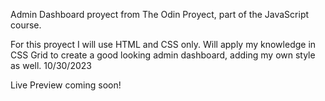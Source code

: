 Admin Dashboard proyect from The Odin Proyect, part of the JavaScript course. 

For this proyect I will use HTML and CSS only. Will apply my knowledge in CSS Grid to create a good looking admin dashboard, adding my own style as well. 10/30/2023

Live Preview coming soon!